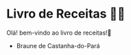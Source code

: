 # Livro de Receitas :woman_cook:

Olá! bem-vindo ao livro de receitas!:wave:

- Braune de Castanha-do-Pará
